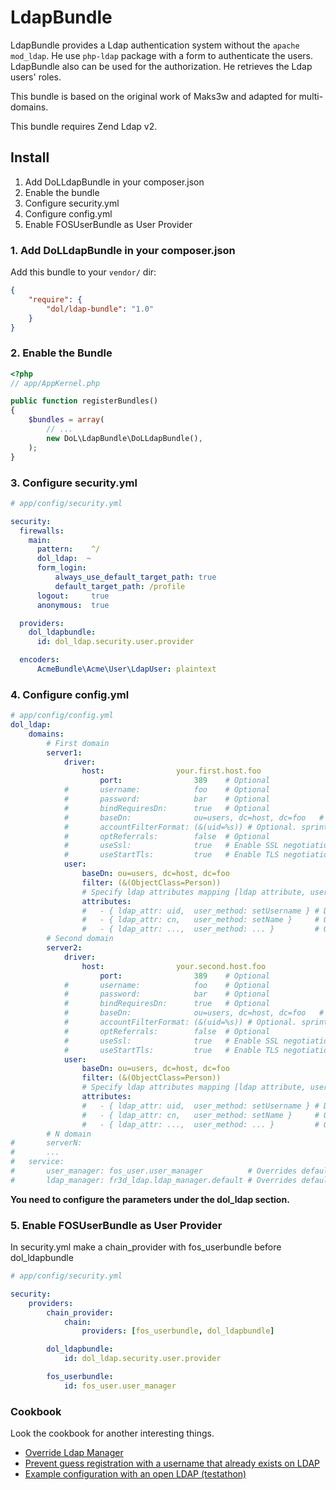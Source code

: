 LdapBundle
==========

LdapBundle provides a Ldap authentication system without the `apache mod_ldap`. He use `php-ldap` package with a form to authenticate the users. LdapBundle also can be used for the authorization. He retrieves the  Ldap users' roles.

This bundle is based on the original work of Maks3w and adapted for multi-domains.

This bundle requires Zend Ldap v2.

Install
-------
1. Add DoLLdapBundle in your composer.json
2. Enable the bundle
3. Configure security.yml
4. Configure config.yml
5. Enable FOSUserBundle as User Provider

### 1. Add DoLLdapBundle in your composer.json

Add this bundle to your `vendor/` dir:

```json
{
    "require": {
        "dol/ldap-bundle": "1.0"
    }
}
```

### 2. Enable the Bundle

``` php
<?php
// app/AppKernel.php

public function registerBundles()
{
    $bundles = array(
        // ...
        new DoL\LdapBundle\DoLLdapBundle(),
    );
}
```

### 3. Configure security.yml
``` yaml
# app/config/security.yml

security:
  firewalls:
    main:
      pattern:    ^/
      dol_ldap:  ~
      form_login:
          always_use_default_target_path: true
          default_target_path: /profile
      logout:     true
      anonymous:  true

  providers:
    dol_ldapbundle:
      id: dol_ldap.security.user.provider

  encoders:
      AcmeBundle\Acme\User\LdapUser: plaintext
```

### 4. Configure config.yml
``` yaml
# app/config/config.yml
dol_ldap:
    domains:
        # First domain
        server1:
            driver:
                host:                your.first.host.foo
                    port:                389    # Optional
            #       username:            foo    # Optional
            #       password:            bar    # Optional
            #       bindRequiresDn:      true   # Optional
            #       baseDn:              ou=users, dc=host, dc=foo   # Optional
            #       accountFilterFormat: (&(uid=%s)) # Optional. sprintf format %s will be the username
            #       optReferrals:        false  # Optional
            #       useSsl:              true   # Enable SSL negotiation. Optional
            #       useStartTls:         true   # Enable TLS negotiation. Optional
            user:
                baseDn: ou=users, dc=host, dc=foo
                filter: (&(ObjectClass=Person))
                # Specify ldap attributes mapping [ldap attribute, user object method]
                attributes:
                #   - { ldap_attr: uid,  user_method: setUsername } # Default
                #   - { ldap_attr: cn,   user_method: setName }     # Optional
                #   - { ldap_attr: ...,  user_method: ... }         # Optional
        # Second domain
        server2:
            driver:
                host:                your.second.host.foo
                    port:                389    # Optional
            #       username:            foo    # Optional
            #       password:            bar    # Optional
            #       bindRequiresDn:      true   # Optional
            #       baseDn:              ou=users, dc=host, dc=foo   # Optional
            #       accountFilterFormat: (&(uid=%s)) # Optional. sprintf format %s will be the username
            #       optReferrals:        false  # Optional
            #       useSsl:              true   # Enable SSL negotiation. Optional
            #       useStartTls:         true   # Enable TLS negotiation. Optional
            user:
                baseDn: ou=users, dc=host, dc=foo
                filter: (&(ObjectClass=Person))
                # Specify ldap attributes mapping [ldap attribute, user object method]
                attributes:
                #   - { ldap_attr: uid,  user_method: setUsername } # Default
                #   - { ldap_attr: cn,   user_method: setName }     # Optional
                #   - { ldap_attr: ...,  user_method: ... }         # Optional
        # N domain
#       serverN:
#       ...
#   service:
#       user_manager: fos_user.user_manager          # Overrides default user manager
#       ldap_manager: fr3d_ldap.ldap_manager.default # Overrides default ldap manager
```

**You need to configure the parameters under the dol_ldap section.**

### 5. Enable FOSUserBundle as User Provider

In security.yml make a chain_provider with fos_userbundle before dol_ldapbundle

``` yaml
# app/config/security.yml

security:
    providers:
        chain_provider:
            chain:
                providers: [fos_userbundle, dol_ldapbundle]

        dol_ldapbundle:
            id: dol_ldap.security.user.provider

        fos_userbundle:
            id: fos_user.user_manager

```

### Cookbook

Look the cookbook for another interesting things.

- [Override Ldap Manager](cookbook/override_ldap-manager.md)
- [Prevent guess registration with a username that already exists on LDAP](cookbook/validator.md)
- [Example configuration with an open LDAP (testathon)](cookbook/testathon.md)
